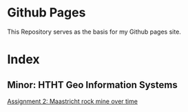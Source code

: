 # Github Pages
This Repository serves as the basis for my Github pages site.

# Index

## Minor: HTHT Geo Information Systems
[Assignment 2: Maastricht rock mine over time](https://rogiertimmer.github.io/Geoinformation/Assignment2/)

